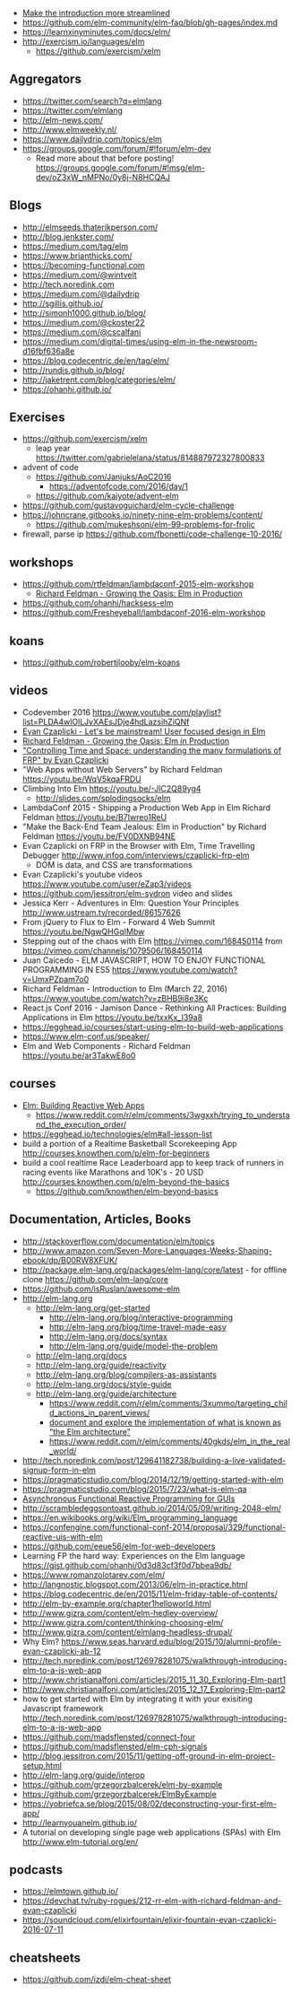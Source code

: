 - [Make the introduction more streamlined](https://github.com/elm-lang/elm-lang.org/issues/509#issuecomment-171261155)
- https://github.com/elm-community/elm-faq/blob/gh-pages/index.md
- https://learnxinyminutes.com/docs/elm/
- http://exercism.io/languages/elm
  - https://github.com/exercism/xelm

## Aggregators

- https://twitter.com/search?q=elmlang
- https://twitter.com/elmlang
- http://elm-news.com/
- http://www.elmweekly.nl/
- https://www.dailydrip.com/topics/elm
- https://groups.google.com/forum/#!forum/elm-dev
  - Read more about that before posting! https://groups.google.com/forum/#!msg/elm-dev/oZ3xW_nMPNo/0y8j-N8HCQAJ

## Blogs

- http://elmseeds.thaterikperson.com/
- http://blog.jenkster.com/
- https://medium.com/tag/elm
- https://www.brianthicks.com/
- https://becoming-functional.com
- https://medium.com/@wintvelt
- http://tech.noredink.com
- https://medium.com/@dailydrip
- http://sgillis.github.io/
- http://simonh1000.github.io/blog/
- https://medium.com/@ckoster22
- https://medium.com/@cscalfani
- https://medium.com/digital-times/using-elm-in-the-newsroom-d16fbf636a8e
- https://blog.codecentric.de/en/tag/elm/
- http://rundis.github.io/blog/
- http://jaketrent.com/blog/categories/elm/
- https://ohanhi.github.io/

## Exercises

- https://github.com/exercism/xelm
  - leap year https://twitter.com/gabrielelana/status/814887972327800833
- advent of code
  - https://github.com/Janjuks/AoC2016
    - https://adventofcode.com/2016/day/1
  - https://github.com/kaiyote/advent-elm
- https://github.com/gustavoguichard/elm-cycle-challenge
- https://johncrane.gitbooks.io/ninety-nine-elm-problems/content/
  - https://github.com/mukeshsoni/elm-99-problems-for-frolic
- firewall, parse ip https://github.com/fbonetti/code-challenge-10-2016/

## workshops

- https://github.com/rtfeldman/lambdaconf-2015-elm-workshop
  - [Richard Feldman - Growing the Oasis: Elm in Production](http://www.ustream.tv/recorded/64191291)
- https://github.com/ohanhi/hacksess-elm
- https://github.com/Fresheyeball/lambdaconf-2016-elm-workshop

## koans

- https://github.com/robertjlooby/elm-koans

## videos

- Codevember 2016 https://www.youtube.com/playlist?list=PLDA4wlOlLJvXAEsJDje4hdLazsihZiQNf
- [Evan Czaplicki - Let's be mainstream! User focused design in Elm](https://youtu.be/oYk8CKH7OhE)
- [Richard Feldman - Growing the Oasis: Elm in Production](http://www.ustream.tv/recorded/64191291)
- ["Controlling Time and Space: understanding the many formulations of FRP" by Evan Czaplicki](https://youtu.be/Agu6jipKfYw)
- "Web Apps without Web Servers" by Richard Feldman https://youtu.be/WqV5kqaFRDU
- Climbing Into Elm https://youtu.be/-JlC2Q89yg4
  - http://slides.com/splodingsocks/elm
- LambdaConf 2015 - Shipping a Production Web App in Elm Richard Feldman https://youtu.be/B7Iwreo1ReU
- "Make the Back-End Team Jealous: Elm in Production" by Richard Feldman https://youtu.be/FV0DXNB94NE
- Evan Czaplicki on FRP in the Browser with Elm, Time Travelling Debugger http://www.infoq.com/interviews/czaplicki-frp-elm
  - DOM is data, and CSS are transformations
- Evan Czaplicki's youtube videos https://www.youtube.com/user/eZap3/videos
- https://github.com/jessitron/elm-sydron video and slides
- Jessica Kerr - Adventures in Elm: Question Your Principles http://www.ustream.tv/recorded/86157626
- From jQuery to Flux to Elm - Forward 4 Web Summit https://youtu.be/NgwQHGqIMbw
- Stepping out of the chaos with Elm https://vimeo.com/168450114 from https://vimeo.com/channels/1079506/168450114
- Juan Caicedo - ELM JAVASCRIPT, HOW TO ENJOY FUNCTIONAL PROGRAMMING IN ES5 https://www.youtube.com/watch?v=UmxPZpam7o0
- Richard Feldman - Introduction to Elm (March 22, 2016) https://www.youtube.com/watch?v=zBHB9i8e3Kc
- React.js Conf 2016 - Jamison Dance - Rethinking All Practices: Building Applications in Elm https://youtu.be/txxKx_I39a8
- https://egghead.io/courses/start-using-elm-to-build-web-applications
- https://www.elm-conf.us/speaker/
- Elm and Web Components - Richard Feldman https://youtu.be/ar3TakwE8o0

## courses

- [Elm: Building Reactive Web Apps](https://pragmaticstudio.com/elm)
  - https://www.reddit.com/r/elm/comments/3wgxxh/trying_to_understand_the_execution_order/
- https://egghead.io/technologies/elm#all-lesson-list
- build a portion of a Realtime Basketball Scorekeeping App http://courses.knowthen.com/p/elm-for-beginners
- build a cool realtime Race Leaderboard app to keep track of runners in racing events like Marathons and 10K's - 20 USD http://courses.knowthen.com/p/elm-beyond-the-basics
  - https://github.com/knowthen/elm-beyond-basics

## Documentation, Articles, Books

- http://stackoverflow.com/documentation/elm/topics
- http://www.amazon.com/Seven-More-Languages-Weeks-Shaping-ebook/dp/B00RW8XFUK/
- http://package.elm-lang.org/packages/elm-lang/core/latest - for offline clone https://github.com/elm-lang/core
- https://github.com/isRuslan/awesome-elm
- http://elm-lang.org
  - http://elm-lang.org/get-started
    - http://elm-lang.org/blog/interactive-programming
    - http://elm-lang.org/blog/time-travel-made-easy
    - http://elm-lang.org/docs/syntax
    - http://elm-lang.org/guide/model-the-problem
  - http://elm-lang.org/docs
  - http://elm-lang.org/guide/reactivity
  - http://elm-lang.org/blog/compilers-as-assistants
  - http://elm-lang.org/docs/style-guide
  - http://elm-lang.org/guide/architecture
    - https://www.reddit.com/r/elm/comments/3xummo/targeting_child_actions_in_parent_views/
    - [document and explore the implementation of what is known as "the Elm architecture"](https://github.com/paldepind/functional-frontend-architecture)
    - https://www.reddit.com/r/elm/comments/40gkds/elm_in_the_real_world/
- http://tech.noredink.com/post/129641182738/building-a-live-validated-signup-form-in-elm
- https://pragmaticstudio.com/blog/2014/12/19/getting-started-with-elm
- https://pragmaticstudio.com/blog/2015/7/23/what-is-elm-qa
- [Asynchronous Functional Reactive Programming for GUIs](http://people.seas.harvard.edu/~chong/pubs/pldi13-elm.pdf)
- http://scrambledeggsontoast.github.io/2014/05/09/writing-2048-elm/
- https://en.wikibooks.org/wiki/Elm_programming_language
- https://confengine.com/functional-conf-2014/proposal/329/functional-reactive-uis-with-elm
- https://github.com/eeue56/elm-for-web-developers
- Learning FP the hard way: Experiences on the Elm language https://gist.github.com/ohanhi/0d3d83cf3f0d7bbea9db/
- https://www.romanzolotarev.com/elm/
- http://langnostic.blogspot.com/2013/06/elm-in-practice.html
- https://blog.codecentric.de/en/2015/11/elm-friday-table-of-contents/
- http://elm-by-example.org/chapter1helloworld.html
- http://www.gizra.com/content/elm-hedley-overview/
- http://www.gizra.com/content/thinking-choosing-elm/
- http://www.gizra.com/content/elmlang-headless-drupal/
- Why Elm? https://www.seas.harvard.edu/blog/2015/10/alumni-profile-evan-czaplicki-ab-12
- http://tech.noredink.com/post/126978281075/walkthrough-introducing-elm-to-a-js-web-app
- http://www.christianalfoni.com/articles/2015_11_30_Exploring-Elm-part1
- http://www.christianalfoni.com/articles/2015_12_17_Exploring-Elm-part2
- how to get started with Elm by integrating it with your exisiting Javascript framework http://tech.noredink.com/post/126978281075/walkthrough-introducing-elm-to-a-js-web-app
- https://github.com/madsflensted/connect-four
- https://github.com/madsflensted/elm-cph-signals
- http://blog.jessitron.com/2015/11/getting-off-ground-in-elm-project-setup.html
- http://elm-lang.org/guide/interop
- https://github.com/grzegorzbalcerek/elm-by-example
- https://github.com/grzegorzbalcerek/ElmByExample
- https://yobriefca.se/blog/2015/08/02/deconstructing-your-first-elm-app/
- http://learnyouanelm.github.io/
- A tutorial on developing single page web applications (SPAs) with Elm http://www.elm-tutorial.org/en/

## podcasts

- https://elmtown.github.io/
- https://devchat.tv/ruby-rogues/212-rr-elm-with-richard-feldman-and-evan-czaplicki
- https://soundcloud.com/elixirfountain/elixir-fountain-evan-czaplicki-2016-07-11

## cheatsheets

- https://github.com/izdi/elm-cheat-sheet
